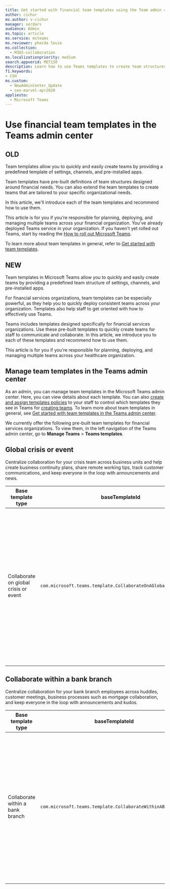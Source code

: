 ```yaml
---
title: Get started with financial team templates using the Team admin center
author: cichur
ms.author: v-cichur
manager: serdars
audience: Admin
ms.topic: article
ms.service: msteams
ms.reviewer: phecda louie
ms.collection: 
  - M365-collaboration
ms.localizationpriority: medium
search.appverid: MET150
description: Learn how to use Teams templates to create team structures designed for financial needs by providing predefined settings, channels, and pre-installed apps using the admin center.
f1.keywords:
- CSH
ms.custom: 
  - NewAdminCenter_Update
  - seo-marvel-apr2020
appliesto: 
  - Microsoft Teams
---
```


# Use financial team templates in the Teams admin center

## OLD

Team templates allow you to quickly and easily create teams by providing a predefined template of settings, channels, and pre-installed apps.

Team templates have pre-built definitions of team structures designed around financial needs. You can also extend the team templates to create teams that are tailored to your specific organizational needs.

In this article, we'll introduce each of the team templates and recommend how to use them.

This article is for you if you're responsible for planning, deploying, and managing multiple teams across your financial organization. You've already deployed Teams service in your organization. If you haven't yet rolled out Teams, start by reading the [How to roll out Microsoft Teams](./deploy-overview.md).

To learn more about team templates in general, refer to [Get started with team templates](get-started-with-teams-templates-in-the-admin-console.md).

## NEW

Team templates in Microsoft Teams allow you to quickly and easily create teams by providing a predefined team structure of settings, channels, and pre-installed apps.

For financial services organizations, team templates can be especially powerful, as they help you to quickly deploy consistent teams across your organization. Templates also help staff to get oriented with how to effectively use Teams.

Teams includes templates designed specifically for financial services organizations. Use these pre-built templates to quickly create teams for staff to communicate and collaborate. In this article, we introduce you to each of these templates and recommend how to use them.

This article is for you if you're responsible for planning, deploying, and managing multiple teams across your healthcare organization.

## Manage team templates in the Teams admin center

As an admin, you can manage team templates in the Microsoft Teams admin center. Here, you can view details about each template. You can also [create and assign templates policies](templates-policies.md) to your staff to control which templates they see in Teams for [creating teams](https://support.microsoft.com/office/create-a-team-from-a-template-a90c30f3-9940-4897-ab5b-988e69e4cd9c). To learn more about team templates in general, see [Get started with team templates in the Teams admin center](get-started-with-teams-templates-in-the-admin-console.md).

We currently offer the following pre-built team templates for financial services organizations. To view them, in the left navigation of the Teams admin center, go to **Manage Teams** > **Teams templates**.

## Global crisis or event

Centralize collaboration for your crisis team across business units and help create business continuity plans, share remote working tips, track customer communications, and keep everyone in the loop with announcements and news.

| Base template type|baseTemplateId | Properties that come with this base template |
| ------------------|-- |----------------------------------------------------- |
| Collaborate on global crisis or event|`com.microsoft.teams.template.CollaborateOnAGlobalCrisisOrEvent` |Channels: <ul><li>General<li>Announcements</li><li>World news</li><li>Business continuity</li><li>Remote working</li><li>Internal comms</li><li>External comms</li><li>Approvals request</li><li>Customer complaints</li><li>Kudos</li><li>Executive update</li></ul>Apps: <ul><li>Praise</li><li>Wiki</li><li>Website</li><li>Planner</li></ul>|
||||

## Collaborate within a bank branch

Centralize collaboration for your bank branch employees across huddles, customer meetings, business processes such as mortgage collaboration, and keep everyone in the loop with announcements and kudos.

| Base template type |baseTemplateId| Properties that come with this base template |
| ------------------ |--|----------------------------------------------------- |
|Collaborate within a bank branch|`com.microsoft.teams.template.CollaborateWithinABankBranch` |Channels: <ul><li>General<li>Announcements</li><li>Huddles</li><li>Customer meetings</li><li>Approvals Request</li><li>Coaching</li><li>Skills development</li><li>Loan processing</li><li>Customer complaints</li><li>Kudos</li><li>Fun stuff</li><li>Compliance</li></ul>Apps:<ul><li>Praise</li></ul>|
||||